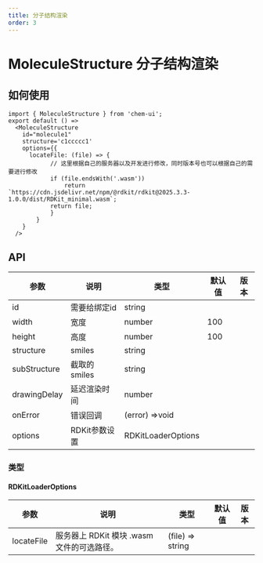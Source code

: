 ```yaml
---
title: 分子结构渲染
order: 3
---
```

# MoleculeStructure 分子结构渲染

## 如何使用

```tsx
import { MoleculeStructure } from 'chem-ui';
export default () => 
  <MoleculeStructure 
    id="molecule1" 
    structure='c1ccccc1'  
    options={{
      locateFile: (file) => {
            // 这里根据自己的服务器以及开发进行修改，同时版本号也可以根据自己的需要进行修改
            if (file.endsWith('.wasm'))
                return `https://cdn.jsdelivr.net/npm/@rdkit/rdkit@2025.3.3-1.0.0/dist/RDKit_minimal.wasm`;
            return file;
            }
        }
    } 
  />
```

## API
| 参数         | 说明          | 类型               | 默认值 | 版本 |
| ------------ | ------------- | ------------------ | ------ | ---- |
| id           | 需要给绑定id  | string             |        |      |
| width        | 宽度          | number             | 100    |      |
| height       | 高度          | number             | 100    |      |
| structure    | smiles        | string             |        |      |
| subStructure | 截取的smiles  | string             |        |      |
| drawingDelay | 延迟渲染时间  | number             |        |      |
| onError      | 错误回调      | (error) =>void     |        |      |
| options      | RDKit参数设置 | RDKitLoaderOptions |        |      |

### 类型 
#### RDKitLoaderOptions
| 参数       | 说明                                       | 类型             | 默认值 | 版本 |
| ---------- | ------------------------------------------ | ---------------- | ------ | ---- |
| locateFile | 服务器上 RDKit 模块 .wasm 文件的可选路径。 | (file) => string |        |      |
